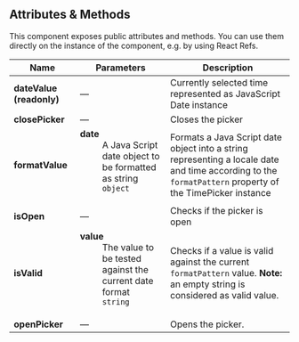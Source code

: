 ## Attributes & Methods

This component exposes public attributes and methods. You can use them directly on the instance of the component, e.g. by using React Refs.

| Name                     | Parameters                                                                                                                                                           | Description                                                                                                                                                         |
| ------------------------ | -------------------------------------------------------------------------------------------------------------------------------------------------------------------- | ------------------------------------------------------------------------------------------------------------------------------------------------------------------- |
| **dateValue (readonly)** | &mdash;                                                                                                                                                              | Currently selected time represented as JavaScript Date instance                                                                                                     |
| **closePicker**          | &mdash;                                                                                                                                                              | Closes the picker                                                                                                                                                   |
| **formatValue**          | <dl><dt className="methodText">**date**</dt><dd className="methodText">A Java Script date object to be formatted as string</dd><dd><code>object</code></dd></dl>     | Formats a Java Script date object into a string representing a locale date and time according to the <code>formatPattern</code> property of the TimePicker instance |
| **isOpen**               | &mdash;                                                                                                                                                              | Checks if the picker is open                                                                                                                                        |
| **isValid**              | <dl><dt className="methodText">**value**</dt><dd className="methodText">The value to be tested against the current date format</dd><dd><code>string</code></dd></dl> | Checks if a value is valid against the current <code>formatPattern</code> value. <b>Note:</b> an empty string is considered as valid value.                         |
| **openPicker**           | &mdash;                                                                                                                                                              | Opens the picker.                                                                                                                                                   |
